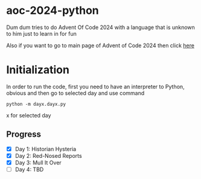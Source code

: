 # aoc-2024-python
Dum dum tries to do Advent Of Code 2024 with a language that is unknown to him just to learn in for fun

Also if you want to go to main page of Advent of Code 2024 then click [here](https://adventofcode.com/2024)

# Initialization
In order to run the code, first you need to have an interpreter to Python, obvious and then go to selected day and use command

```
python -m dayx.dayx.py
```

x for selected day

## Progress
- [x] Day 1: Historian Hysteria
- [x] Day 2: Red-Nosed Reports
- [x] Day 3: Mull It Over
- [ ] Day 4: TBD
